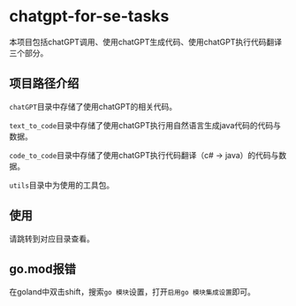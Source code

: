 # chatgpt-for-se-tasks

本项目包括chatGPT调用、使用chatGPT生成代码、使用chatGPT执行代码翻译三个部分。

## 项目路径介绍

`chatGPT`目录中存储了使用chatGPT的相关代码。

`text_to_code`目录中存储了使用chatGPT执行用自然语言生成java代码的代码与数据。

`code_to_code`目录中存储了使用chatGPT执行代码翻译（c# -> java）的代码与数据。

`utils`目录中为使用的工具包。

## 使用

请跳转到对应目录查看。

## go.mod报错

在goland中双击shift，搜索`go 模块`设置，打开`启用go 模块集成设置`即可。

